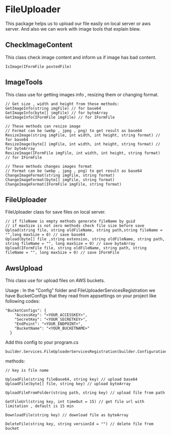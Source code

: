 # FileUploader
This package helps us to upload our file easily on local server or aws server.
And also we can work with image tools that explain blew.

## CheckImageContent
This class check image content and inform us if image has bad content.
```
IsImage(IFormFile postedFile)
```
## ImageTools
This class use for getting images info , resizing them or changing format.
```
// Get size , width and height from these methods:
GetImageInfo(string imgFile) // for base64
GetImageInfo(byte[] imgFile) // for byteArray
GetImageInfo(IFormFile imgFile) // for IFormFile

// These methods can resize image
// Format can be (webp , jpeg , png) to get result as base64
ResizeImage(string imgFile, int width, int height, string format) // for base64
ResizeImage(byte[] imgFile, int width, int height, string format) // for byteArray
ResizeImage(IFormFile imgFile, int width, int height, string format) // for IFormFile

// These methods changes images format 
// Format can be (webp , jpeg , png) to get result as base64
ChangeImageFormat(string imgFile, string format)
ChangeImageFormat(byte[] imgFile, string format)
ChangeImageFormat(IFormFile imgFile, string format)
```
## FileUploader
FileUploader class for save files on local server.
```
// if fileName is empty methods generate fileName by guid 
// if maxSize is not zero methods check file size before save
Upload(string file, string oldFileName, string path,string fileName = "",long maxSize = 0) // save base64
Upload(byte[] file ,string extension, string oldFileName, string path, string fileName = "", long maxSize = 0) // save byteArray
Upload(IFormFile file, string oldFileName, string path, string fileName = "", long maxSize = 0) // save IFormFile
```
## AwsUpload
This class use for upload files on AWS buckets.

Usage :
In the "Config" folder and FileUploaderServicesRegistration we have BucketConfigs that they read from appsettings on your project like following codes:
```
"BucketConfigs": {
    "AccessKey": "<YOUR_ACCESSKEY>",
    "SecretKey": "<YOUR_SECRETKEY>",
    "EndPoint": "<YOUR_ENDPOINT>",
    "BucketName": "<YOUR_BUCKETNAME>"
  }
```
Add this config to your program.cs 
```
builder.Services.FileUploaderServicesRegistration(builder.Configuration);
```
methods:
```
// key is file name 

UploadFile(string fileBase64, string key) // upload base64 
UploadFile(byte[] file, string key) // upload byteArray

UploadFileFromFolder(string path, string key) // upload file from path

GetFileUrl(string key, int timeOut = 15) // get file url with limitation , default is 15 min

DownloadFile(string key) // download file as byteArray 

DeleteFile(string key, string versionId = "") // delete file from bucket 
```